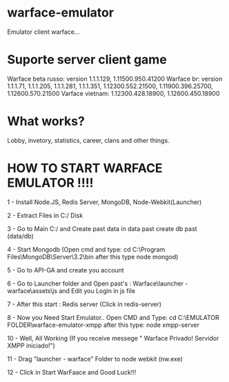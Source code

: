 # warface-emulator

Emulator client warface...

# Suporte server client game

Warface beta russo: version 1.1.1.129, 1.11500.950.41200
Warface br: version 1.1.1.71, 1.1.1.205, 1.1.1.281, 1.1.1.351, 1.12300.552.21500, 1.11900.396.25700, 1.12600.570.21500
Varface vietnam: 1.12300.428.18900, 1.12600.450.18900

# What works?

Lobby, invetory, statistics, career, clans and other things.

# HOW TO START WARFACE EMULATOR !!!!

1 - Install Node.JS, Redis Server, MongoDB, Node-Webkit(Launcher)

2 - Extract Files in C:/ Disk

3 - Go to Main C:/ and Create past data in data past create db past (data/db)

4 - Start Mongodb (Open cmd and type: cd C:\Program Files\MongoDB\Server\3.2\bin after this type node mongod)

5 - Go to API-GA and create you account

6 - Go to Launcher folder and Open past's : Warface\launcher - warface\assets\js and Edit you Login in js file

7 - After this start : Redis server (Click in redis-server) 

8 - Now you Need Start Emulator.. Open CMD and Type: cd C:\EMULATOR FOLDER\warface-emulator-xmpp after this type: node xmpp-server

10 - Well, All Working (If you receive messege " Warface Privado! Servidor XMPP iniciado!")

11 - Drag "launcher - warface" Folder to node webkit (nw.exe)

12 - Click in Start WarFaace and Good Luck!!!







